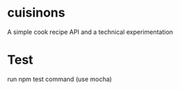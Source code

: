 # cuisinons
A simple cook recipe API and a technical experimentation

# Test
run npm test command (use mocha)
